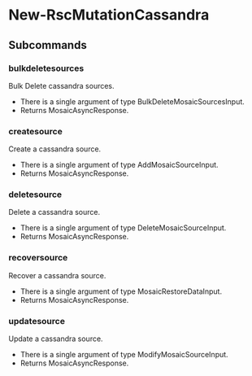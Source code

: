 # New-RscMutationCassandra
## Subcommands
### bulkdeletesources
Bulk Delete cassandra sources.

- There is a single argument of type BulkDeleteMosaicSourcesInput.
- Returns MosaicAsyncResponse.
### createsource
Create a cassandra source.

- There is a single argument of type AddMosaicSourceInput.
- Returns MosaicAsyncResponse.
### deletesource
Delete a cassandra source.

- There is a single argument of type DeleteMosaicSourceInput.
- Returns MosaicAsyncResponse.
### recoversource
Recover a cassandra source.

- There is a single argument of type MosaicRestoreDataInput.
- Returns MosaicAsyncResponse.
### updatesource
Update a cassandra source.

- There is a single argument of type ModifyMosaicSourceInput.
- Returns MosaicAsyncResponse.
